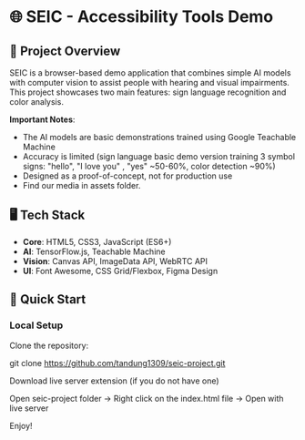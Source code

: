 # 🌐 SEIC - Accessibility Tools Demo

## 📌 Project Overview
SEIC is a browser-based demo application that combines simple AI models with computer vision to assist people with hearing and visual impairments. This project showcases two main features: sign language recognition and color analysis.

**Important Notes**:
- The AI models are basic demonstrations trained using Google Teachable Machine
- Accuracy is limited (sign language basic demo version training 3 symbol signs: "hello", "I love you" , "yes" ~50-60%, color detection ~90%)
- Designed as a proof-of-concept, not for production use
- Find our media in assets folder.

## 🖥️ Tech Stack
- **Core**: HTML5, CSS3, JavaScript (ES6+)
- **AI**: TensorFlow.js, Teachable Machine
- **Vision**: Canvas API, ImageData API, WebRTC API
- **UI**: Font Awesome, CSS Grid/Flexbox, Figma Design

## 🚀 Quick Start

### Local Setup
Clone the repository:

git clone https://github.com/tandung1309/seic-project.git

Download live server extension (if you do not have one)

Open seic-project folder -> Right click on the index.html file -> Open with live server


Enjoy!
